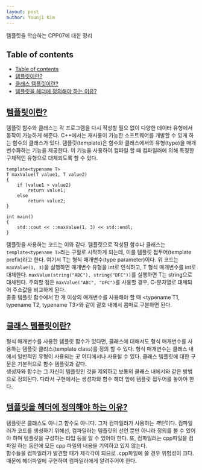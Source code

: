 ```yaml
---
layout: post
author: Younji Kim
---
```


템플릿을 학습하는 CPP07에 대한 정리

## Table of contents
- [Table of contents](#table-of-contents)
- [템플릿이란?](#템플릿이란?)
- [클래스 템플릿이란?](#클래스-템플릿이란?)
- [템플릿을 헤더에 정의해야 하는 이유?](#템플릿을-헤더에-정의해야-하는-이유?)

## [템플릿이란?](#템플릿이란?)
템플릿 함수와 클래스는 각 프로그램을 다시 작성할 필요 없이 다양한 데이터 유형에서 동작이 가능하게 해준다. C++에서는 재사용이 가능한 소프트웨어를 개발할 수 있게 하는 함수의 클래스가 있다. 템플릿(template)은 함수와 클래스에서의 유형(type)을 매개변수화하는 기능을 제공한다. 이 기능을 사용하여 컴파일 할 때 컴파일러에 의해 특정한 구체적인 유형으로 대체되도록 할 수 있다.

```
template<typename T>
T maxValue(T value1, T value2)
{
	if (value1 > value2)
		return value1;
	else
		return value2;
}

int main()
{
	std::cout << ::maxValue(1, 3) << std::endl;
}
```
템플릿을 사용하는 코드는 이와 같다. 템플릿으로 작성된 함수나 클래스는 `template<typename T>`라는 구절로 시작하게 되는데, 이를 템플릿 접두어(template prefix)라고 한다. 여기서 T는 형식 매개변수(type parameter)이다. 위 코드는 `maxValue(1, 3)`을 실행하면 매개변수 유형을 int로 인식하고, T 형식 매개변수를 int로 대체한다. `maxValue(string("ABC"), string("DFC"))`를 실행하면 T는 string으로 대체된다. 주의할 점은 `maxValue("ABC", "DFC")`를 사용할 경우, C-문자열로 대체되어 주소값을 비교하게 된다. <br>
종종 템플릿 함수에서 한 개 이상의 매개변수를 사용해야 할 때 <typename T1, typename T2, typename T3>와 같이 괄호 내에서 콤마로 구분하면 된다.


## [클래스 템플릿이란?](#클래스-템플릿이란?)
형식 매개변수를 사용한 템플릿 함수가 있다면, 클래스에 대해서도 형식 매개변수를 사용하는 템플릿 클리스(template class)를 정의 할 수 있다. 형식 매개변수는 클래스 내에서 일반적인 유형이 사용되는 곳 어디에서나 사용될 수 있다. 클래스 템플릿에 대한 구문은 기본적으로 함수 템플릿과 같다. <br>
생성자와 함수는 그 자신이 템플릿인 것을 제외하고 보통의 클래스 내에서와 같은 방법으로 정의된다. 다라서 구현에서는 생성자와 함수 헤더 앞에 템플릿 접두어를 놓아야 한다.

## [템플릿을 헤더에 정의해야 하는 이유?](#템플릿을-헤더에-정의해야-하는-이유?)
템플릿은 클래스도 아니고 함수도 아니다. 그저 컴파일러가 사용하는 *패턴*이다. 컴파일러가 코드를 생성하기 위해선, 컴파일러는 템플릿의 선언 뿐만 아니라 정의를 볼 수 있어야 하며 템플릿을 구성하는 타입 등을 알 수 있어야 한다. 또, 컴파일러는 cpp파일을 컴파일 하는 동안에 모든 cpp 파일의 내용을 기억하고 있지 않는다. <br>
함수들을 컴파일러가 발견할 때가 제각각이 되므로 .cpp파일에 쓸 경우 위험성이 크다. 때문에 헤더파일에 구현하여 컴파일러에게 알려주어야 한다.